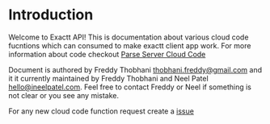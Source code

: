 # Introduction

Welcome to Exactt API! This is documentation about various cloud code fucntions which can consumed to make exactt client app work. For more information about code checkout <a href=' https://docs.parseplatform.org/cloudcode/guide/#cloud-functions'>Parse Server Cloud Code</a>

Document is authored by Freddy Thobhani <thobhani.freddy@gmail.com> and it it currently maintained by
Freddy Thobhani and Neel Patel <hello@ineelpatel.com>. Feel free to contact Freddy or Neel if something is not clear or you see any mistake.

For any new cloud code function request create a [issue](https://github.com/fre-nee/exactt-backend/issues)
